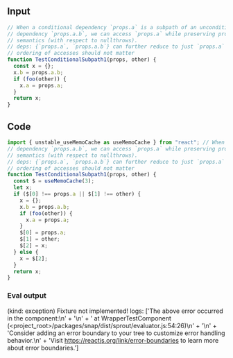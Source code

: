 
## Input

```javascript
// When a conditional dependency `props.a` is a subpath of an unconditional
// dependency `props.a.b`, we can access `props.a` while preserving program
// semantics (with respect to nullthrows).
// deps: {`props.a`, `props.a.b`} can further reduce to just `props.a`
// ordering of accesses should not matter
function TestConditionalSubpath1(props, other) {
  const x = {};
  x.b = props.a.b;
  if (foo(other)) {
    x.a = props.a;
  }
  return x;
}

```

## Code

```javascript
import { unstable_useMemoCache as useMemoCache } from "react"; // When a conditional dependency `props.a` is a subpath of an unconditional
// dependency `props.a.b`, we can access `props.a` while preserving program
// semantics (with respect to nullthrows).
// deps: {`props.a`, `props.a.b`} can further reduce to just `props.a`
// ordering of accesses should not matter
function TestConditionalSubpath1(props, other) {
  const $ = useMemoCache(3);
  let x;
  if ($[0] !== props.a || $[1] !== other) {
    x = {};
    x.b = props.a.b;
    if (foo(other)) {
      x.a = props.a;
    }
    $[0] = props.a;
    $[1] = other;
    $[2] = x;
  } else {
    x = $[2];
  }
  return x;
}

```
      
### Eval output
(kind: exception) Fixture not implemented!
logs: ['The above error occurred in the <WrapperTestComponent> component:\n' +
  '\n' +
  '    at WrapperTestComponent (<project_root>/packages/snap/dist/sprout/evaluator.js:54:26)\n' +
  '\n' +
  'Consider adding an error boundary to your tree to customize error handling behavior.\n' +
  'Visit https://reactjs.org/link/error-boundaries to learn more about error boundaries.']